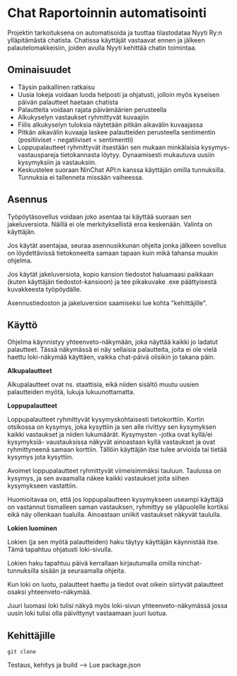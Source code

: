 # Chat Raportoinnin automatisointi

Projektin tarkoituksena on automatisoida ja tuottaa tilastodataa Nyyti Ry:n ylläpitämästä chatista.
Chatissa käyttäjät vastaavat ennen ja jälkeen palautelomakkeisiin, joiden avulla Nyyti kehittää chatin toimintaa.

## Ominaisuudet

-   Täysin paikallinen ratkaisu
-   Uusia lokeja voidaan luoda helposti ja ohjatusti, jolloin myös kyseisen päivän palautteet haetaan chatista
-   Palautteita voidaan rajata päivämäärien perusteella
-   Alkukyselyn vastaukset ryhmittyvät kuvaajiin
-   Fiilis alkukyselyn tuloksia näytetään pitkän aikavälin kuvaajassa
-   Pitkän aikavälin kuvaaja laskee palautteiden perusteella sentimentin (positiiviset - negatiiviset = sentimentti)
-   Loppupalautteet ryhmittyvät itsestään sen mukaan minkälaisia kysymys-vastauspareja tietokannasta löytyy. Dynaamisesti mukautuva uusiin kysymyksiin ja vastauksiin.
-   Keskustelee suoraan NinChat API:n kanssa käyttäjän omilla tunnuksilla. Tunnuksia ei tallenneta missään vaiheessa.

## Asennus

Työpöytäsovellus voidaan joko asentaa tai käyttää suoraan sen jakeluversiota. Näillä ei ole merkityksellistä eroa keskenään. Valinta on käyttäjän.

Jos käytät asentajaa, seuraa asennusikkunan ohjeita jonka jälkeen sovellus on löydettävissä tietokoneelta samaan tapaan kuin mikä tahansa muukin ohjelma.

Jos käytät jakeluversiota, kopio kansion tiedostot haluamaasi paikkaan (kuten käyttäjän tiedostot-kansioon) ja tee pikakuvake .exe päättyisestä kuvakkeesta työpöydälle.

Asennustiedoston ja jakeluversion saamiseksi lue kohta "kehittäjille".

## Käyttö

Ohjelma käynnistyy yhteenveto-näkymään, joka näyttää kaikki jo ladatut palautteet. Tässä näkymässä ei näy sellaisia palautteita, joita ei ole vielä haettu loki-näkymää käyttäen, vaikka chat-päivä olisikin jo takana päin.

**Alkupalautteet**

Alkupalautteet ovat ns. staattisia, eikä niiden sisältö muutu uusien palautteiden myötä, lukuja lukuunottamatta.

**Loppupalautteet**

Loppupalautteet ryhmittyvät kysymyskohtaisesti tietokorttiin. Kortin otsikossa on kysymys, joka kysyttiin ja sen alle rivittyy sen kysymyksen kaikki vastaukset ja niiden lukumäärät. Kysymysten -jotka ovat kyllä/ei kysymyksiä- vaustauksissa näkyvät ainoastaan kyllä vastaukset ja ovat ryhmittyneenä samaan korttiin. Tällöin käyttäjän itse tulee arvioida tai tietää kysymys jota kysyttiin.

Avoimet loppupalautteet ryhmittyvät viimeisimmäksi tauluun. Taulussa on kysymys, ja sen avaamalla näkee kaikki vastaukset joita siihen kysymykseen vastattiin.

Huomioitavaa on, että jos loppupalautteen kysymykseen useampi käyttäjä on vastannut tismalleen saman vastauksen, ryhmittyy se yläpuolelle kortiksi eikä näy ollenkaan tualulla. Ainoastaan uniikit vastaukset näkyvät taululla.

**Lokien luominen**

Lokien (ja sen myötä palautteiden) haku täytyy käyttäjän käynnistää itse. Tämä tapahtuu ohjatusti loki-sivulla.

Lokien haku tapahtuu päivä kerrallaan kirjautumalla omilla ninchat-tunnuksilla sisään ja seuraamalla ohjeita.

Kun loki on luotu, palautteet haettu ja tiedot ovat oikein siirtyvät palautteet osaksi yhteenveto-näkymää.

Juuri luomasi loki tulisi näkyä myös loki-sivun yhteenveto-näkymässä jossa uusin loki tulisi olla päivittynyt vastaamaan juuri luotua.

## Kehittäjille

`git clone`

Testaus, kehitys ja build --> Lue package.json
